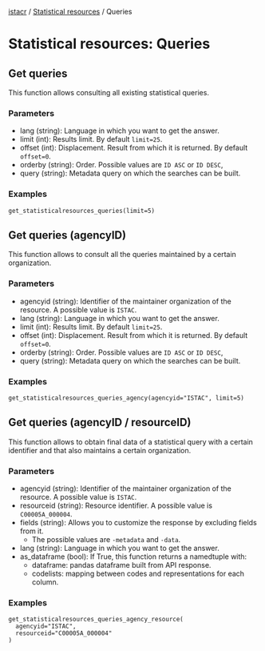 [istacr](../index.md) / [Statistical resources](./statistical-resources.md) / Queries 

# Statistical resources: Queries

## Get queries
This function allows consulting all existing statistical queries.

### Parameters
- lang (string): Language in which you want to get the answer.
- limit (int): Results limit. By default ``limit=25``.
- offset (int): Displacement. Result from which it is returned. By default ``offset=0``.
- orderby (string): Order. Possible values are ``ID ASC`` or ``ID DESC``,
- query (string): Metadata query on which the searches can be built.

### Examples
```{code}
get_statisticalresources_queries(limit=5)
```

## Get queries (agencyID)
This function allows to consult all the queries maintained by a certain organization.

### Parameters
- agencyid (string): Identifier of the maintainer organization of the resource. A possible value is ``ISTAC``.
- lang (string): Language in which you want to get the answer.
- limit (int): Results limit. By default ``limit=25``.
- offset (int): Displacement. Result from which it is returned. By default ``offset=0``.
- orderby (string): Order. Possible values are ``ID ASC`` or ``ID DESC``,
- query (string): Metadata query on which the searches can be built.

### Examples
```{code}
get_statisticalresources_queries_agency(agencyid="ISTAC", limit=5)
```

## Get queries (agencyID / resourceID)
This function allows to obtain final data of a statistical query with a certain identifier and that also maintains a certain organization.

### Parameters
- agencyid (string): Identifier of the maintainer organization of the resource. A possible value is ``ISTAC``.
- resourceid (string): Resource identifier. A possible value is ``C00005A_000004``.
- fields (string): Allows you to customize the response by excluding fields from it.
  - The possible values are ``-metadata`` and ``-data``.
- lang (string): Language in which you want to get the answer.
- as_dataframe (bool): If True, this function returns a namedtuple with:
  - dataframe: pandas dataframe built from API response.
  - codelists: mapping between codes and representations for each column.

### Examples
```{code}
get_statisticalresources_queries_agency_resource(
  agencyid="ISTAC",
  resourceid="C00005A_000004"
)
```